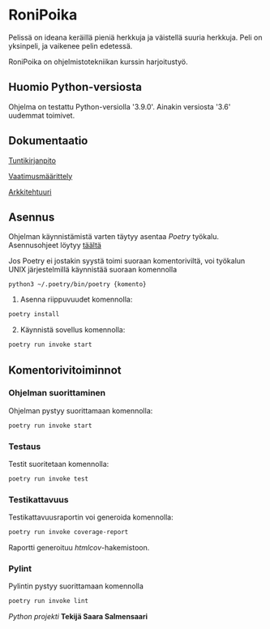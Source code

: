 # RoniPoika 

Pelissä on ideana keräillä pieniä herkkuja ja väistellä suuria herkkuja. Peli on yksinpeli, ja vaikenee pelin edetessä.

RoniPoika on ohjelmistotekniikan kurssin harjoitustyö.

## Huomio Python-versiosta

Ohjelma on testattu Python-versiolla '3.9.0'. Ainakin versiosta '3.6' uudemmat toimivet.

## Dokumentaatio

[Tuntikirjanpito](https://github.com/saarasalme/ot-harjoitustyo/blob/main/tuntikirjanpito.md)

[Vaatimusmäärittely](https://github.com/saarasalme/ot-harjoitustyo/blob/main/dokumentaatio/vaatimusmaarittely.md)

[Arkkitehtuuri](https://github.com/saarasalme/ot-harjoitustyo/blob/main/dokumentaatio/arkkitehtuuri.md)

## Asennus

Ohjelman käynnistämistä varten täytyy asentaa *Poetry* työkalu. Asennusohjeet löytyy [täältä](https://python-poetry.org/docs/)

Jos Poetry ei jostakin syystä toimi suoraan komentoriviltä, voi työkalun UNIX järjestelmillä käynnistää suoraan komennolla

```
python3 ~/.poetry/bin/poetry {komento}
```

1. Asenna riippuvuudet komennolla:

```bash
poetry install
```

2. Käynnistä sovellus komennolla:

```bash
poetry run invoke start
```

## Komentorivitoiminnot

### Ohjelman suorittaminen

Ohjelman pystyy suorittamaan komennolla:

```bash
poetry run invoke start
```

### Testaus

Testit suoritetaan komennolla:

```bash
poetry run invoke test
```

### Testikattavuus

Testikattavuusraportin voi generoida komennolla:

```bash
poetry run invoke coverage-report
```

Raportti generoituu _htmlcov_-hakemistoon.


### Pylint

Pylintin pystyy suorittamaan komennolla

```bash
poetry run invoke lint
```


*Python projekti*
**Tekijä Saara Salmensaari**

